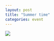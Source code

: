 ```yaml
---
layout: post
title: "Summer time"
categories: event
---
```

![](https://ic.pics.livejournal.com/quillcraft/13449910/280305/original.jpg)
